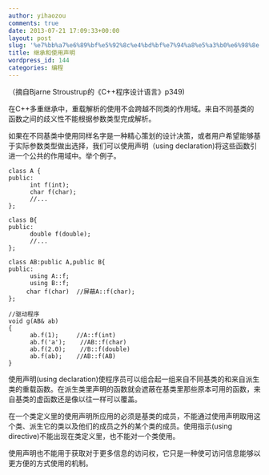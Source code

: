 ```yaml
---
author: yihaozou
comments: true
date: 2013-07-21 17:09:33+00:00
layout: post
slug: '%e7%bb%a7%e6%89%bf%e5%92%8c%e4%bd%bf%e7%94%a8%e5%a3%b0%e6%98%8e'
title: 继承和使用声明
wordpress_id: 144
categories: 编程
---
```


（摘自Bjarne Stroustrup的《C++程序设计语言》p349)

在C++多重继承中，重载解析的使用不会跨越不同类的作用域。来自不同基类的函数之间的歧义性不能根据参数类型完成解析。

如果在不同基类中使用同样名字是一种精心策划的设计决策，或者用户希望能够基于实际参数类型做出选择，我们可以使用声明（using declaration)将这些函数引进一个公共的作用域中。举个例子。

    
    class A {
    public:
          int f(int);
          char f(char);
          //...
    };
    
    class B{
    public:
          double f(double);
          //...
    };
    
    class AB:public A,public B{
    public:
          using A::f;
          using B::f;
         char f(char)  //屏蔽A::f(char);
    };
    
    //驱动程序
    void g(AB& ab)
    {
          ab.f(1);     //A::f(int)
          ab.f('a');    //AB::f(char)
          ab.f(2.0);    //B::f(double)
          ab.f(ab);    //AB::f(AB)
    }


使用声明(using declaration)使程序员可以组合起一组来自不同基类的和来自派生类的重载函数。在派生类里声明的函数就会遮蔽在基类里那些原本可用的函数，来自基类的虚函数还是像以往一样可以覆盖。

在一个类定义里的使用声明所应用的必须是基类的成员，不能通过使用声明取用这个类、派生它的类以及他们的成员之外的某个类的成员。使用指示(using directive)不能出现在类定义里，也不能对一个类使用。

使用声明也不能用于获取对于更多信息的访问权，它只是一种使可访问信息能够以更方便的方式使用的机制。
